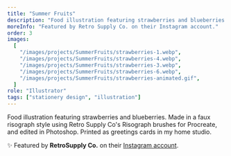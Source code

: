 ```yaml
---
title: "Summer Fruits"
description: "Food illustration featuring strawberries and blueberries. Made in a faux risograph style using Retro Supply Co's Risograph brushes for Procreate, and edited in Photoshop. Printed as greetings cards in my home studio."
moreInfo: "Featured by Retro Supply Co. on their Instagram account."
order: 3
images:
  [
    "/images/projects/SummerFruits/strawberries-1.webp",
    "/images/projects/SummerFruits/strawberries-4.webp",
    "/images/projects/SummerFruits/strawberries-3.webp",
    "/images/projects/SummerFruits/strawberries-6.webp",
    "/images/projects/SummerFruits/strawberries-animated.gif",
  ]
role: "Illustrator"
tags: ["stationery design", "illustration"]
---
```


Food illustration featuring strawberries and blueberries. Made in a faux risograph style using Retro Supply Co's Risograph brushes for Procreate, and edited in Photoshop. Printed as greetings cards in my home studio.

✨ Featured by **RetroSupply Co.** on their [Instagram account](https://www.instagram.com/p/C-gBeL7MBx4).
